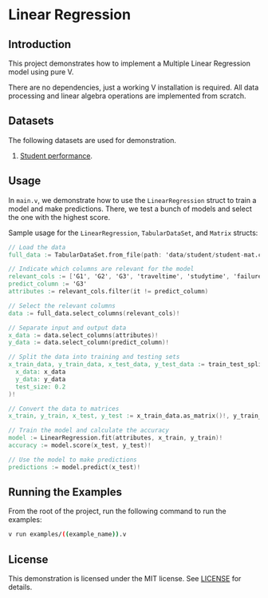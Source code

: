 # Linear Regression

## Introduction

This project demonstrates how to implement a Multiple Linear Regression model using pure V.

There are no dependencies, just a working V installation is required. All data processing and linear algebra operations are implemented from scratch.

## Datasets

The following datasets are used for demonstration.

1. [Student performance](https://archive.ics.uci.edu/dataset/320/student+performance).

## Usage

In `main.v`, we demonstrate how to use the `LinearRegression` struct to train a model and make predictions. There, we test a bunch of models and select the one with the highest score.

Sample usage for the `LinearRegression`, `TabularDataSet`, and `Matrix` structs:

```v
// Load the data
full_data := TabularDataSet.from_file(path: 'data/student/student-mat.csv', separator: ';')!

// Indicate which columns are relevant for the model
relevant_cols := ['G1', 'G2', 'G3', 'traveltime', 'studytime', 'failures', 'famrel', 'health']
predict_column := 'G3'
attributes := relevant_cols.filter(it != predict_column)

// Select the relevant columns
data := full_data.select_columns(relevant_cols)!

// Separate input and output data
x_data := data.select_columns(attributes)!
y_data := data.select_column(predict_column)!

// Split the data into training and testing sets
x_train_data, y_train_data, x_test_data, y_test_data := train_test_split(
  x_data: x_data
  y_data: y_data
  test_size: 0.2
)!

// Convert the data to matrices
x_train, y_train, x_test, y_test := x_train_data.as_matrix()!, y_train_data.as_matrix()!, x_test_data.as_matrix()!, y_test_data.as_matrix()!

// Train the model and calculate the accuracy
model := LinearRegression.fit(attributes, x_train, y_train)!
accuracy := model.score(x_test, y_test)!

// Use the model to make predictions
predictions := model.predict(x_test)!
```

## Running the Examples

From the root of the project, run the following command to run the examples:

```bash
v run examples/((example_name)).v
```

## License

This demonstration is licensed under the MIT license. See [LICENSE](LICENSE) for details.
